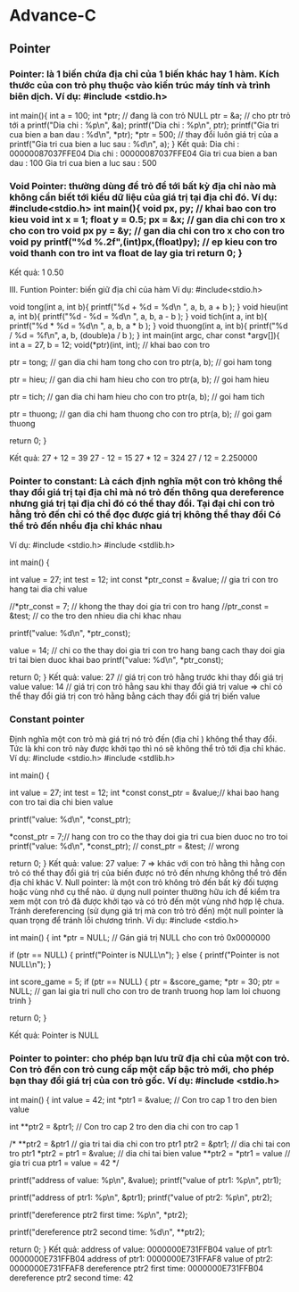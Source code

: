 # Advance-C
## Pointer
### Pointer: là 1 biến chứa địa chỉ của 1 biến khác hay 1 hàm. Kích thước của con trỏ phụ thuộc vào kiến trúc máy tính và trình biên dịch. Ví dụ: #include <stdio.h>

int main(){ int a = 100; int *ptr; // đang là con trỏ NULL ptr = &a; // cho ptr trỏ tới a printf("Dia chi : %p\n", &a); printf("Dia chi : %p\n", ptr); printf("Gia tri cua bien a ban dau : %d\n", *ptr); *ptr = 500; // thay đổi luôn giá trị của a printf("Gia tri cua bien a luc sau : %d\n", a); } Kết quả: Dia chi : 00000087037FFE04 Dia chi : 00000087037FFE04 Gia tri cua bien a ban dau : 100 Gia tri cua bien a luc sau : 500

### Void Pointer: thường dùng để trỏ để tới bất kỳ địa chỉ nào mà không cần biết tới kiểu dữ liệu của giá trị tại địa chỉ đó. Ví dụ: #include<stdio.h> int main(){ void px, py; // khai bao con tro kieu void int x = 1; float y = 0.5; px = &x; // gan dia chi con tro x cho con tro void px py = &y; // gan dia chi con tro x cho con tro void py printf("%d %.2f",(int)px,(float)py); // ep kieu con tro void thanh con tro int va float de lay gia tri return 0; }

Kết quả: 1 0.50

III. Funtion Pointer: biến giữ địa chỉ của hàm Ví dụ: #include<stdio.h>

void tong(int a, int b){ printf("%d + %d = %d\n ", a, b, a + b ); } void hieu(int a, int b){ printf("%d - %d = %d\n ", a, b, a - b ); } void tich(int a, int b){ printf("%d * %d = %d\n ", a, b, a * b ); } void thuong(int a, int b){ printf("%d / %d = %f\n", a, b, (double)a / b ); } int main(int argc, char const *argv[]){ int a = 27, b = 12; void(*ptr)(int, int); // khai bao con tro

ptr = tong; // gan dia chi ham tong cho con tro
ptr(a, b); // goi ham tong

ptr = hieu; // gan dia chi ham hieu cho con tro
ptr(a, b); // goi ham hieu

ptr = tich; // gan dia chi ham hieu cho con tro
ptr(a, b); // goi ham tich

ptr = thuong; // gan dia chi ham thuong cho con tro
ptr(a, b); // goi gam thuong

return 0;
}

Kết quả: 27 + 12 = 39 27 - 12 = 15 27 * 12 = 324 27 / 12 = 2.250000

### Pointer to constant: Là cách định nghĩa một con trỏ không thể thay đổi giá trị tại địa chỉ mà nó trỏ đến thông qua dereference nhưng giá trị tại địa chỉ đó có thể thay đổi. Tại đại chỉ con trỏ hằng trỏ đến chỉ có thể đọc được giá trị không thể thay đổi Có thể trỏ đến nhều địa chỉ khác nhau

Ví dụ: #include <stdio.h> #include <stdlib.h>

int main() {

int value = 27;
int test = 12;
int const *ptr_const = &value; // gia tri con tro hang tai dia chi value

//*ptr_const = 7; // khong the thay doi gia tri con tro hang
//ptr_const = &test; // co the tro den nhieu dia chi khac nhau

printf("value: %d\n", *ptr_const);

value = 14; // chi co the thay doi gia tri con tro hang bang cach thay doi gia tri tai bien duoc khai bao
printf("value: %d\n", *ptr_const);

return 0;
} Kết quả: value: 27 // giá trị con trỏ hằng trước khi thay đổi giá trị value value: 14 // giá trị con trỏ hằng sau khi thay đổi giá trị value => chỉ có thể thay đổi giá trị con trỏ hằng bằng cách thay đổi giá trị biến value

### Constant pointer
Định nghĩa một con trỏ mà giá trị nó trỏ đến (địa chỉ ) không thể thay đổi. Tức là khi con trỏ này được khởi tạo thì nó sẽ không thể trỏ tới địa chỉ khác.
Ví dụ:
#include <stdio.h> #include <stdlib.h>

int main() {

int value = 27;
int test = 12;
int *const const_ptr = &value;// khai bao hang con tro tai dia chi bien value

printf("value: %d\n", *const_ptr);

*const_ptr = 7;// hang con tro co the thay doi gia tri cua bien duoc no tro toi
printf("value: %d\n", *const_ptr);
// const_ptr = &test; // wrong

return 0;
} Kết quả: value: 27 value: 7 => khác với con trỏ hằng thì hằng con trỏ có thể thay đổi giá trị của biến được nó trỏ đến nhưng không thể trỏ đến địa chỉ khác V. Null pointer: là một con trỏ không trỏ đến bất kỳ đối tượng hoặc vùng nhớ cụ thể nào. ử dụng null pointer thường hữu ích để kiểm tra xem một con trỏ đã được khởi tạo và có trỏ đến một vùng nhớ hợp lệ chưa. Tránh dereferencing (sử dụng giá trị mà con trỏ trỏ đến) một null pointer là quan trọng để tránh lỗi chương trình. Ví dụ: #include <stdio.h>

int main() { int *ptr = NULL; // Gán giá trị NULL cho con trỏ 0x0000000

if (ptr == NULL) {
    printf("Pointer is NULL\n");
} else {
    printf("Pointer is not NULL\n");
}

int score_game = 5;
if (ptr == NULL)
{
    ptr = &score_game;
    *ptr = 30;
    ptr = NULL; // gan lai gia tri null cho con tro de tranh truong hop lam loi chuong trinh
}


return 0;
}

Kết quả: Pointer is NULL

### Pointer to pointer: cho phép bạn lưu trữ địa chỉ của một con trỏ. Con trỏ đến con trỏ cung cấp một cấp bậc trỏ mới, cho phép bạn thay đổi giá trị của con trỏ gốc. Ví dụ: #include <stdio.h>

int main() { int value = 42; int *ptr1 = &value; // Con tro cap 1 tro den bien value

int **ptr2 = &ptr1;  // Con tro cap 2 tro den dia chi con tro cap 1

/*
    **ptr2 = &ptr1 // gia tri tai dia chi con tro ptr1
    ptr2 = &ptr1; // dia chi tai con tro ptr1 
    *ptr2 = ptr1 = &value; // dia chi tai bien value
    **ptr2 = *ptr1 = value // gia tri cua ptr1 = value = 42
*/

printf("address of value: %p\n", &value);
printf("value of ptr1: %p\n", ptr1);

printf("address of ptr1: %p\n", &ptr1);
printf("value of ptr2: %p\n", ptr2);

printf("dereference ptr2 first time: %p\n", *ptr2);

printf("dereference ptr2 second time: %d\n", **ptr2);

return 0;
} Kết quả: address of value: 0000000E731FFB04 value of ptr1: 0000000E731FFB04 address of ptr1: 0000000E731FFAF8 value of ptr2: 0000000E731FFAF8 dereference ptr2 first time: 0000000E731FFB04 dereference ptr2 second time: 42
